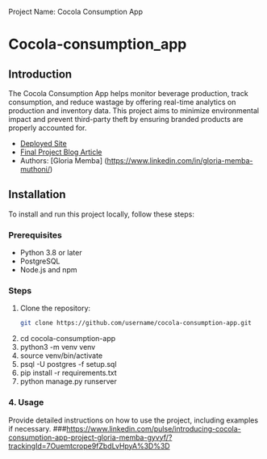 Project Name: Cocola Consumption App
# Cocola-consumption_app
## Introduction

The Cocola Consumption App helps monitor beverage production, track consumption, and reduce wastage by offering real-time analytics on production and inventory data. This project aims to minimize environmental impact and prevent third-party theft by ensuring branded products are properly accounted for.
- [Deployed Site](https://cocola-consumption-app.com)
- [Final Project Blog Article](https://myblog.com/cocola-app-overview)
- Authors: [Gloria Memba] (https://www.linkedin.com/in/gloria-memba-muthoni/)
  
## Installation

To install and run this project locally, follow these steps:

### Prerequisites
- Python 3.8 or later
- PostgreSQL
- Node.js and npm

### Steps
1. Clone the repository:
   ```bash
   git clone https://github.com/username/cocola-consumption-app.git
2.  cd cocola-consumption-app
 3.  python3 -m venv venv
4. source venv/bin/activate
5. psql -U postgres -f setup.sql
6. pip install -r requirements.txt
7.  python manage.py runserver
### **4. Usage**
Provide detailed instructions on how to use the project, including examples if necessary.
###https://www.linkedin.com/pulse/introducing-cocola-consumption-app-project-gloria-memba-gyvyf/?trackingId=7Ouemtcrope9fZbdLvHpyA%3D%3D

